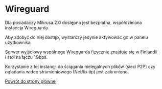 # Wireguard

Dla posiadaczy Mikrusa 2.0 dostępna jest bezpłatna, współdzielona instancja Wireguarda.

Aby zdobyć do niej dostęp, wystarczy jedynie aktywować go w panelu użytkownika.

Serwer wyjściowy wspólnego Wireguarda fizycznie znajduje się w Finlandii i stoi na łączu 1Gbps.

Korzystanie z tej instancji do ściągania nielegalnych plików (sieci P2P) czy oglądania wideo strumieniowego (Netflix itp) jest zabronione.

[Powrót do strony głównej](../MIKR%20US%20-%20Don't%20Panic!%2072ab7e2ae85342d2a0a0c9443d521166.md)